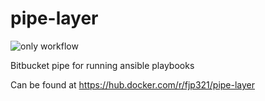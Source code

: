 # pipe-layer

![only workflow](https://github.com/fjp321/pipe-layer/actions/workflows/docker-image.yml/badge.svg)

Bitbucket pipe for running ansible playbooks

Can be found at https://hub.docker.com/r/fjp321/pipe-layer
